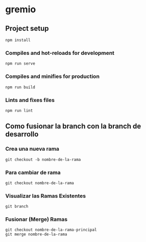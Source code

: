 # gremio

## Project setup
```
npm install
```

### Compiles and hot-reloads for development
```
npm run serve
```

### Compiles and minifies for production
```
npm run build
```

### Lints and fixes files
```
npm run lint
```

## Como fusionar la branch con la branch de desarrollo

### Crea una nueva rama  
```
git checkout -b nombre-de-la-rama
```

### Para cambiar de rama 
```
git checkout nombre-de-la-rama
```

### Visualizar las Ramas Existentes 

```
git branch
```

### Fusionar (Merge) Ramas 

```
git checkout nombre-de-la-rama-principal
git merge nombre-de-la-rama
```
